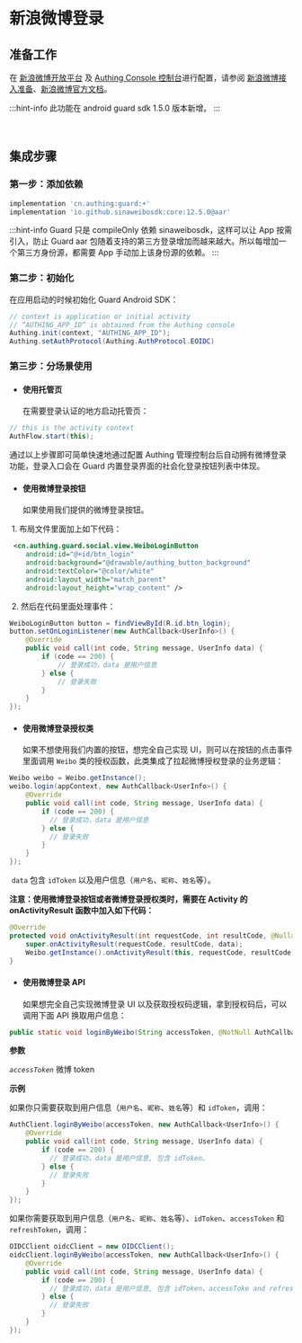 # 新浪微博登录

<LastUpdated/>

## 准备工作

在 [新浪微博开放平台](https://open.weibo.com/) 及 [Authing Console 控制台](https://authing.cn/)进行配置，请参阅 [新浪微博接入准备](../../../guides/connections/social/weibo-mobile/README.md)、[新浪微博官方文档](https://open.weibo.com/wiki/Connect/login)。

:::hint-info
此功能在 android guard sdk 1.5.0 版本新增。
:::

<br>

## 集成步骤

### 第一步：添加依赖

```groovy
implementation 'cn.authing:guard:+'
implementation 'io.github.sinaweibosdk:core:12.5.0@aar'
```

:::hint-info
Guard 只是 compileOnly 依赖 sinaweibosdk，这样可以让 App 按需引入，防止 Guard aar 包随着支持的第三方登录增加而越来越大。所以每增加一个第三方身份源，都需要 App 手动加上该身份源的依赖。
:::

### 第二步：初始化 

在应用启动的时候初始化 Guard Android SDK：

```java
// context is application or initial activity
// ”AUTHING_APP_ID“ is obtained from the Authing console
Authing.init(context, "AUTHING_APP_ID");
Authing.setAuthProtocol(Authing.AuthProtocol.EOIDC)
```

### 第三步：分场景使用

- #### 使用托管页
  在需要登录认证的地方启动托管页：
```java
// this is the activity context
AuthFlow.start(this);
```

通过以上步骤即可简单快速地通过配置 Authing 管理控制台后自动拥有微博登录功能，登录入口会在 Guard 内置登录界面的社会化登录按钮列表中体现。

- #### 使用微博登录按钮
    如果使用我们提供的微博登录按钮。

​		1. 布局文件里面加上如下代码：

```xml
 <cn.authing.guard.social.view.WeiboLoginButton
    android:id="@+id/btn_login"
    android:background="@drawable/authing_button_background"
    android:textColor="@color/white"
    android:layout_width="match_parent"
    android:layout_height="wrap_content" />
```

​		2. 然后在代码里面处理事件：

```java
WeiboLoginButton button = findViewById(R.id.btn_login);
button.setOnLoginListener(new AuthCallback<UserInfo>() {
    @Override
    public void call(int code, String message, UserInfo data) {
      	if (code == 200) {
        	// 登录成功，data 是用户信息
       	} else {
        	// 登录失败
      	}
    }
});
```

- #### 使用微博登录授权类
  如果不想使用我们内置的按钮，想完全自己实现 UI，则可以在按钮的点击事件里面调用 `Weibo` 类的授权函数，此类集成了拉起微博授权登录的业务逻辑：

```java
Weibo weibo = Weibo.getInstance();
weibo.login(appContext, new AuthCallback<UserInfo>() {
    @Override
    public void call(int code, String message, UserInfo data) {
        if (code == 200) {
          // 登录成功，data 是用户信息
        } else {
          // 登录失败
        }
    }
});
```

​	`data` 包含 `idToken` 以及用户信息（`用户名`、`昵称`、`姓名`等）。

**注意：使用微博登录按钮或者微博登录授权类时，需要在 Activity 的 onActivityResult 函数中加入如下代码：**

```java
@Override
protected void onActivityResult(int requestCode, int resultCode, @Nullable Intent data) {
    super.onActivityResult(requestCode, resultCode, data);
    Weibo.getInstance().onActivityResult(this, requestCode, resultCode, data);
}
```

- #### 使用微博登录 API 

  如果想完全自己实现微博登录 UI 以及获取授权码逻辑，拿到授权码后，可以调用下面 API 换取用户信息：

```java
public static void loginByWeibo(String accessToken, @NotNull AuthCallback<UserInfo> callback)
```

**参数**

*`accessToken`* 微博 token

**示例**

如果你只需要获取到用户信息（`用户名`、`昵称`、`姓名`等）和 `idToken`，调用：

```java
AuthClient.loginByWeibo(accessToken, new AuthCallback<UserInfo>() {
    @Override
    public void call(int code, String message, UserInfo data) {
        if (code == 200) {
          // 登录成功，data 是用户信息, 包含 idToken。
        } else {
          // 登录失败
        }
    }
});
```

如果你需要获取到用户信息（`用户名`、`昵称`、`姓名`等）、`idToken`、`accessToken` 和 `refreshToken`，调用：

```java
OIDCClient oidcClient = new OIDCClient();
oidcClient.loginByWeibo(accessToken, new AuthCallback<UserInfo>() {
    @Override
    public void call(int code, String message, UserInfo data) {
        if (code == 200) {
          // 登录成功，data 是用户信息, 包含 idToken、accessToke and refreshToken。
        } else {
          // 登录失败
        }
    }
});
```

